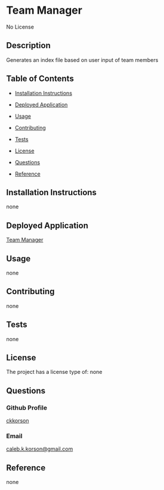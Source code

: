 # Team Manager
    
No License
    
## Description
    
Generates an index file based on user input of team members
    
## Table of Contents
    
- [Installation Instructions](#installation-instructions)
    
- [Deployed Application](#deployed-application)
    
- [Usage](#usage)
    
- [Contributing](#contributing)
    
- [Tests](#tests)
    
- [License](#license)
    
- [Questions](#questions)
    
- [Reference](#reference)
    
## Installation Instructions
    
none
    
## Deployed Application
    
[Team Manager](none)
    
## Usage
    
none
    
## Contributing
    
none
    
## Tests
    
none
    
## License
    
The project has a license type of: none
    
## Questions
    
### Github Profile
    
[ckkorson](https://github.com/ckkorson)
    
### Email
    
caleb.k.korson@gmail.com
    
## Reference
    
none